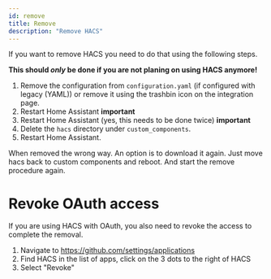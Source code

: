 ```yaml
---
id: remove
title: Remove
description: "Remove HACS"
---
```


If you want to remove HACS you need to do that using the following steps.

**This should _only_ be done if you are not planing on using HACS anymore!**

1. Remove the configuration from `configuration.yaml` (if configured with legacy (YAML)) or remove it using the trashbin icon on the integration page.
1. Restart Home Assistant **important**
1. Restart Home Assistant (yes, this needs to be done twice) **important**
1. Delete the `hacs` directory under `custom_components`.
1. Restart Home Assistant.

When removed the wrong way. An option is to download it again.
Just move hacs back to custom components and reboot. And start the remove procedure again.


# Revoke OAuth access

If you are using HACS with OAuth, you also need to revoke the access to complete the removal.

1. Navigate to https://github.com/settings/applications
1. Find HACS in the list of apps, click on the 3 dots to the right of HACS
1. Select "Revoke"
